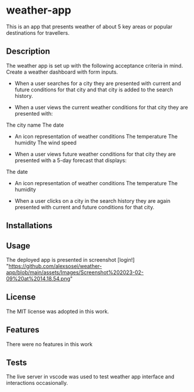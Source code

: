 # weather-app
This is an app that presents weather of about 5 key areas or popular destinations for travellers.

## Description
The weather app is set up with the following acceptance criteria in mind.
Create a weather dashboard with form inputs.

- When a user searches for a city they are presented with current and future conditions for that city and that city is added to the search history.

- When a user views the current weather conditions for that city they are presented with:

The city name
The date

- An icon representation of weather conditions
The temperature
The humidity
The wind speed

- When a user views future weather conditions for that city they are presented with a 5-day forecast that displays:

The date

- An icon representation of weather conditions
The temperature
The humidity

- When a user clicks on a city in the search history they are again presented with current and future conditions for that city.

## Installations

## Usage
The deployed app is presented in screenshot [login!] "https://github.com/alexsosei/weather-app/blob/main/assets/Images/Screenshot%202023-02-09%20at%2014.18.54.png"

## License
The MIT license was adopted in this work.

## Features
There were no features in this work 

## Tests
The live server in vscode was used to test weather app interface and interactions occasionally.

